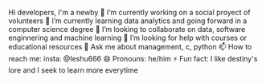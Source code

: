 Hi developers, I'm a newby
🔭 I’m currently working on a social proyect of volunteers
🌱 I’m currently learning data analytics and going forward in a computer science degree
👯 I’m looking to collaborate on data, software enginnering and machine learning
🤔 I’m looking for help with courses or educational resources
💬 Ask me about management, c, python
📫 How to reach me: insta: @Ieshu666
😄 Pronouns: he/him
⚡ Fun fact: I like destiny's lore and I seek to learn more everytime
